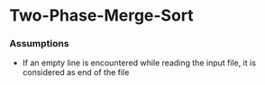 # Two-Phase-Merge-Sort

### Assumptions
- If an empty line is encountered while reading the input file, it is considered as end of the file 